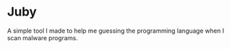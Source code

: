 <h1>Juby</h1>
<p>A simple tool I made to help me guessing the programming language when I scan malware programs.</p>